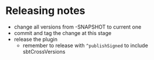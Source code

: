 Releasing notes
===============

- change all versions from -SNAPSHOT to current one
- commit and tag the change at this stage
- release the plugin
  - remember to release with `^publishSigned` to include sbtCrossVersions 
